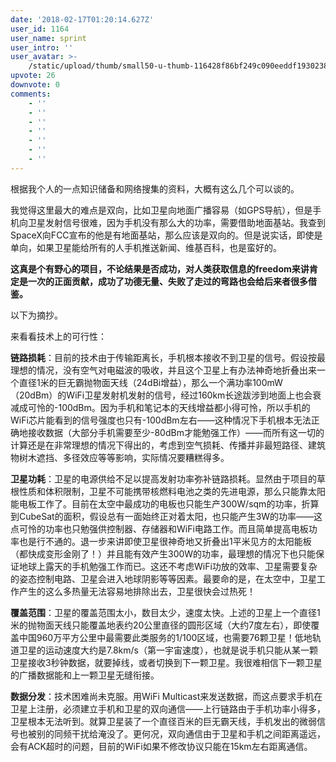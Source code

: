 ```yaml
---
date: '2018-02-17T01:20:14.627Z'
user_id: 1164
user_name: sprint
user_intro: ''
user_avatar: >-
    /static/upload/thumb/small50-u-thumb-116428f86bf249c090eeddf1930238cce27703a5a160.png
upvote: 26
downvote: 0
comments:
    - ''
    - ''
    - ''
    - ''
    - ''
    - ''
    - ''
---
```


根据我个人的一点知识储备和网络搜集的资料，大概有这么几个可以谈的。

我觉得这里最大的难点是双向，比如卫星向地面广播容易（如GPS导航），但是手机向卫星发射信号很难，因为手机没有那么大的功率，需要借助地面基站。我查到SpaceX向FCC宣布的他是有地面基站，那么应该是双向的。但是说实话，即使是单向，如果卫星能给所有的人手机推送新闻、维基百科，也是蛮好的。

**这真是个有野心的项目，不论结果是否成功，对人类获取信息的freedom来讲肯定是一次的正面贡献，成功了功德无量、失败了走过的弯路也会给后来者很多借鉴。**

以下为摘抄。

来看看技术上的可行性：

**链路损耗**：目前的技术由于传输距离长，手机根本接收不到卫星的信号。假设按最理想的情况，没有空气对电磁波的吸收，并且这个卫星上有办法神奇地折叠出来一个直径1米的巨无霸抛物面天线（24dBi增益），那么一个满功率100mW（20dBm）的WiFi卫星发射机发射的信号，经过160km长途跋涉到地面上也会衰减成可怜的-100dBm。因为手机和笔记本的天线增益都小得可怜，所以手机的WiFi芯片能看到的信号强度也只有-100dBm左右——这种情况下手机根本无法正确地接收数据（大部分手机需要至少-80dBm才能勉强工作）——而所有这一切的计算还是在非常理想的情况下得出的，考虑到空气损耗、传播并非最短路径、建筑物树木遮挡、多径效应等等影响，实际情况要糟糕得多。  

**卫星功耗**：卫星的电源供给不足以提高发射功率弥补链路损耗。显然由于项目的草根性质和体积限制，卫星不可能携带核燃料电池之类的先进电源，那么只能靠太阳能电板工作了。目前在太空中最成功的电板也只能生产300W/sqm的功率，折算到CubeSat的面积，假设总有一面始终正对着太阳，也只能产生3W的功率——这点可怜的功率也只勉强供控制器、存储器和WiFi电路工作。而且简单提高电板功率也是行不通的。退一步来讲即使卫星很神奇地又折叠出1平米见方的太阳能板（都快成变形金刚了！）并且能有效产生300W的功率，最理想的情况下也只能保证地球上露天的手机勉强工作而已。这还不考虑WiFi功放的效率、卫星需要复杂的姿态控制电路、卫星会进入地球阴影等等因素。最要命的是，在太空中，卫星工作产生的这么多热量无法容易地排除出去，卫星很快会过热死！

**覆盖范围**：卫星的覆盖范围太小，数目太少，速度太快。上述的卫星上一个直径1米的抛物面天线只能覆盖地表约20公里直径的圆形区域（大约7度左右），即使覆盖中国960万平方公里中最需要此类服务的1/100区域，也需要76颗卫星！低地轨道卫星的运动速度大约是7.8km/s（第一宇宙速度），也就是说手机只能从某一颗卫星接收3秒钟数据，就要掉线，或者切换到下一颗卫星。我很难相信下一颗卫星的广播数据能和上一颗卫星无缝衔接。

**数据分发**：技术困难尚未克服。用WiFi Multicast来发送数据，而这点要求手机在卫星上注册，必须建立手机和卫星的双向通信——上行链路由于手机功率小得多，卫星根本无法听到。就算卫星装了一个直径百米的巨无霸天线，手机发出的微弱信号也被别的同频干扰给淹没了。更何况，双向通信由于卫星和手机之间距离遥远，会有ACK超时的问题，目前的WiFi如果不修改协议只能在15km左右距离通信。
